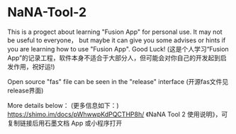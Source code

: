 # NaNA-Tool-2
This is a progect about learning "Fusion App" for personal use. It may not be useful to everyone， but maybe it can give you some advises or hints if you are learning how to use "Fusion App". Good Luck!
(这是个人学习“Fusion App”的记录工程，软件本身不适合于大部分人，但可能会对你自己的开发起到启发作用，祝好运!)

Open source "fas" file can be seen in the "release" interface
(开源fas文件见release界面)

More details below：
(更多信息如下：)
https://shimo.im/docs/pWhwwpKdPQCTHP8h/ 《NaNA Tool 2 使用说明》，可复制链接后用石墨文档 App 或小程序打开
